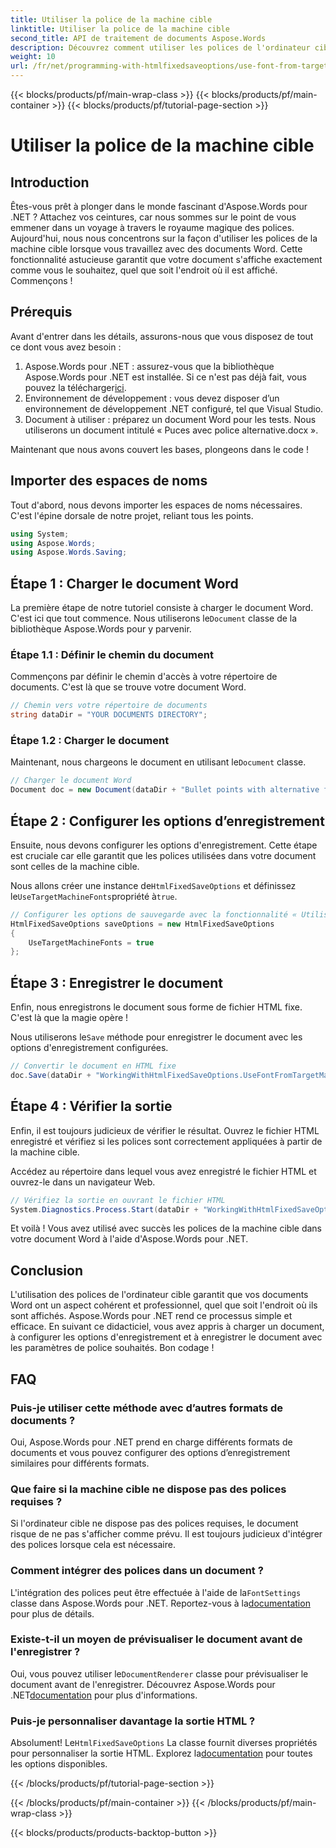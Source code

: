 ```yaml
---
title: Utiliser la police de la machine cible
linktitle: Utiliser la police de la machine cible
second_title: API de traitement de documents Aspose.Words
description: Découvrez comment utiliser les polices de l'ordinateur cible dans vos documents Word avec Aspose.Words pour .NET. Suivez notre guide étape par étape pour une intégration transparente des polices.
weight: 10
url: /fr/net/programming-with-htmlfixedsaveoptions/use-font-from-target-machine/
---
```


{{< blocks/products/pf/main-wrap-class >}}
{{< blocks/products/pf/main-container >}}
{{< blocks/products/pf/tutorial-page-section >}}

# Utiliser la police de la machine cible

## Introduction

Êtes-vous prêt à plonger dans le monde fascinant d'Aspose.Words pour .NET ? Attachez vos ceintures, car nous sommes sur le point de vous emmener dans un voyage à travers le royaume magique des polices. Aujourd'hui, nous nous concentrons sur la façon d'utiliser les polices de la machine cible lorsque vous travaillez avec des documents Word. Cette fonctionnalité astucieuse garantit que votre document s'affiche exactement comme vous le souhaitez, quel que soit l'endroit où il est affiché. Commençons !

## Prérequis

Avant d'entrer dans les détails, assurons-nous que vous disposez de tout ce dont vous avez besoin :

1.  Aspose.Words pour .NET : assurez-vous que la bibliothèque Aspose.Words pour .NET est installée. Si ce n'est pas déjà fait, vous pouvez la télécharger[ici](https://releases.aspose.com/words/net/).
2. Environnement de développement : vous devez disposer d’un environnement de développement .NET configuré, tel que Visual Studio.
3. Document à utiliser : préparez un document Word pour les tests. Nous utiliserons un document intitulé « Puces avec police alternative.docx ».

Maintenant que nous avons couvert les bases, plongeons dans le code !

## Importer des espaces de noms

Tout d'abord, nous devons importer les espaces de noms nécessaires. C'est l'épine dorsale de notre projet, reliant tous les points.

```csharp
using System;
using Aspose.Words;
using Aspose.Words.Saving;
```

## Étape 1 : Charger le document Word

 La première étape de notre tutoriel consiste à charger le document Word. C'est ici que tout commence. Nous utiliserons le`Document` classe de la bibliothèque Aspose.Words pour y parvenir.

### Étape 1.1 : Définir le chemin du document

Commençons par définir le chemin d'accès à votre répertoire de documents. C'est là que se trouve votre document Word.

```csharp
// Chemin vers votre répertoire de documents
string dataDir = "YOUR DOCUMENTS DIRECTORY";
```

### Étape 1.2 : Charger le document

 Maintenant, nous chargeons le document en utilisant le`Document` classe.

```csharp
// Charger le document Word
Document doc = new Document(dataDir + "Bullet points with alternative font.docx");
```

## Étape 2 : Configurer les options d’enregistrement

Ensuite, nous devons configurer les options d'enregistrement. Cette étape est cruciale car elle garantit que les polices utilisées dans votre document sont celles de la machine cible.

 Nous allons créer une instance de`HtmlFixedSaveOptions` et définissez le`UseTargetMachineFonts`propriété à`true`.

```csharp
// Configurer les options de sauvegarde avec la fonctionnalité « Utiliser les polices de la machine cible »
HtmlFixedSaveOptions saveOptions = new HtmlFixedSaveOptions
{
    UseTargetMachineFonts = true
};
```

## Étape 3 : Enregistrer le document

Enfin, nous enregistrons le document sous forme de fichier HTML fixe. C'est là que la magie opère !

 Nous utiliserons le`Save` méthode pour enregistrer le document avec les options d'enregistrement configurées.

```csharp
// Convertir le document en HTML fixe
doc.Save(dataDir + "WorkingWithHtmlFixedSaveOptions.UseFontFromTargetMachine.html", saveOptions);
```

## Étape 4 : Vérifier la sortie

Enfin, il est toujours judicieux de vérifier le résultat. Ouvrez le fichier HTML enregistré et vérifiez si les polices sont correctement appliquées à partir de la machine cible.

Accédez au répertoire dans lequel vous avez enregistré le fichier HTML et ouvrez-le dans un navigateur Web.

```csharp
// Vérifiez la sortie en ouvrant le fichier HTML
System.Diagnostics.Process.Start(dataDir + "WorkingWithHtmlFixedSaveOptions.UseFontFromTargetMachine.html");
```

Et voilà ! Vous avez utilisé avec succès les polices de la machine cible dans votre document Word à l'aide d'Aspose.Words pour .NET.

## Conclusion

L'utilisation des polices de l'ordinateur cible garantit que vos documents Word ont un aspect cohérent et professionnel, quel que soit l'endroit où ils sont affichés. Aspose.Words pour .NET rend ce processus simple et efficace. En suivant ce didacticiel, vous avez appris à charger un document, à configurer les options d'enregistrement et à enregistrer le document avec les paramètres de police souhaités. Bon codage !

## FAQ

### Puis-je utiliser cette méthode avec d’autres formats de documents ?
Oui, Aspose.Words pour .NET prend en charge différents formats de documents et vous pouvez configurer des options d’enregistrement similaires pour différents formats.

### Que faire si la machine cible ne dispose pas des polices requises ?
Si l'ordinateur cible ne dispose pas des polices requises, le document risque de ne pas s'afficher comme prévu. Il est toujours judicieux d'intégrer des polices lorsque cela est nécessaire.

### Comment intégrer des polices dans un document ?
 L'intégration des polices peut être effectuée à l'aide de la`FontSettings` classe dans Aspose.Words pour .NET. Reportez-vous à la[documentation](https://reference.aspose.com/words/net/) pour plus de détails.

### Existe-t-il un moyen de prévisualiser le document avant de l'enregistrer ?
 Oui, vous pouvez utiliser le`DocumentRenderer` classe pour prévisualiser le document avant de l'enregistrer. Découvrez Aspose.Words pour .NET[documentation](https://reference.aspose.com/words/net/) pour plus d'informations.

### Puis-je personnaliser davantage la sortie HTML ?
 Absolument! Le`HtmlFixedSaveOptions` La classe fournit diverses propriétés pour personnaliser la sortie HTML. Explorez la[documentation](https://reference.aspose.com/words/net/) pour toutes les options disponibles.

{{< /blocks/products/pf/tutorial-page-section >}}

{{< /blocks/products/pf/main-container >}}
{{< /blocks/products/pf/main-wrap-class >}}

{{< blocks/products/products-backtop-button >}}
